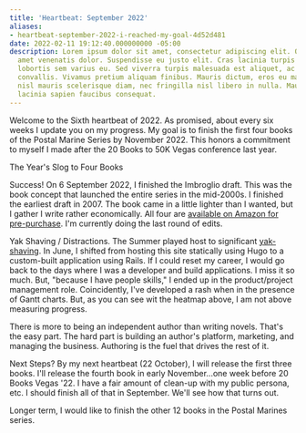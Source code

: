 ```yaml
---
title: 'Heartbeat: September 2022'
aliases:
- heartbeat-september-2022-i-reached-my-goal-4d52d481
date: 2022-02-11 19:12:40.000000000 -05:00
description: Lorem ipsum dolor sit amet, consectetur adipiscing elit. Quisque sit
  amet venenatis dolor. Suspendisse eu justo elit. Cras lacinia turpis nulla, nec
  lobortis sem varius eu. Sed viverra turpis malesuada est aliquet, ac laoreet Leo
  convallis. Vivamus pretium aliquam finibus. Mauris dictum, eros eu malesuada imperdiet,
  nisl mauris scelerisque diam, nec fringilla nisl libero in nulla. Mauris eget massa
  lacinia sapien faucibus consequat.
---
```

Welcome to the Sixth heartbeat of 2022. As promised, about every six weeks I update you on my progress. My goal is to finish the first four books of the Postal Marine Series by November 2022. This honors a commitment to myself I made after the 20 Books to 50K Vegas conference last year.

The Year's Slog to Four Books

Success! On 6 September 2022, I finished the Imbroglio draft. This was the book concept that launched the entire series in the mid-2000s. I finished the earliest draft in 2007. The book came in a little lighter than I wanted, but I gather I write rather economically. All four are [available on Amazon for pre-purchase](https://amzn.to/3qqyhev). I'm currently doing the last round of edits.

Yak Shaving / Distractions. The Summer played host to significant [yak-shaving](https://americanexpress.io/yak-shaving/hugo). In June, I shifted from hosting this site statically using Hugo to a custom-built application using Rails. If I could reset my career, I would go back to the days where I was a developer and build applications. I miss it so much. But, "because I have people skills," I ended up in the product/project management role. Coincidently, I've developed a rash when in the presence of Gantt charts. But, as you can see wit the heatmap above, I am not above measuring progress.

There is more to being an independent author than writing novels. That's the easy part. The hard part is building an author's platform, marketing, and managing the business. Authoring is the fuel that drives the rest of it.

Next Steps? By my next heartbeat (22 October), I will release the first three books. I'll release the fourth book in early November...one week before 20 Books Vegas '22. I have a fair amount of clean-up with my public persona, etc. I should finish all of that in September. We'll see how that turns out.

Longer term, I would like to finish the other 12 books in the Postal Marines series.
